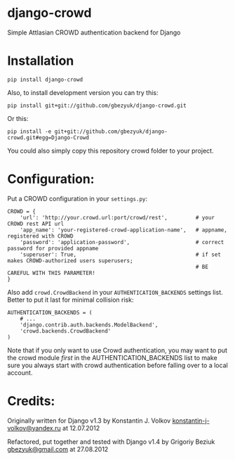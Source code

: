django-crowd
============
Simple Attlasian CROWD authentication backend for Django

Installation
============
```
pip install django-crowd
```
Also, to install development version you can try this:
```
pip install git+git://github.com/gbezyuk/django-crowd.git
```
Or this:
```
pip install -e git+git://github.com/gbezyuk/django-crowd.git#egg=Django-Crowd
```
You could also simply copy this repository crowd folder to your project.

Configuration:
==============
Put a CROWD configuration in your `settings.py`:
```
CROWD = {
    'url': 'http://your.crowd.url:port/crowd/rest',         # your CROWD rest API url
    'app_name': 'your-registered-crowd-application-name',   # appname, registered with CROWD
    'password': 'application-password',                     # correct password for provided appname
    'superuser': True,                                      # if set makes CROWD-authorized users superusers;
                                                            # BE CAREFUL WITH THIS PARAMETER!
}
```

Also add `crowd.CrowdBackend` in your `AUTHENTICATION_BACKENDS` settings list.
Better to put it last for minimal collision risk:

```
AUTHENTICATION_BACKENDS = (
    # ...
    'django.contrib.auth.backends.ModelBackend',
    'crowd.backends.CrowdBackend'
)
```

Note that if you only want to use Crowd authentication, you may want to put the crowd module _first_ in the
AUTHENTICATION_BACKENDS list to make sure you always start with crowd authentication before falling over to
a local account.

Credits:
========

Originally written for Django v1.3 by Konstantin J. Volkov <konstantin-j-volkov@yandex.ru> at 12.07.2012

Refactored, put together and tested with Django v1.4 by Grigoriy Beziuk <gbezyuk@gmail.com> at 27.08.2012
